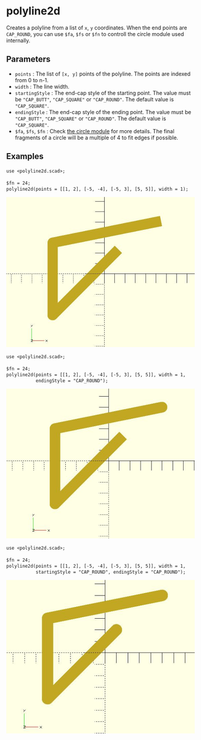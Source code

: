 # polyline2d

Creates a polyline from a list of `x`, `y` coordinates. When the end points are `CAP_ROUND`, you can use `$fa`, `$fs` or `$fn` to controll the circle module used internally.

## Parameters

- `points` : The list of `[x, y]` points of the polyline. The points are indexed from 0 to n-1.
- `width` : The line width.
- `startingStyle` : The end-cap style of the starting point. The value must be `"CAP_BUTT"`, `"CAP_SQUARE"` or `"CAP_ROUND"`. The default value is `"CAP_SQUARE"`. 
- `endingStyle` : The end-cap style of the ending point. The value must be `"CAP_BUTT"`, `"CAP_SQUARE"` or `"CAP_ROUND"`. The default value is `"CAP_SQUARE"`. 
- `$fa`, `$fs`, `$fn` : Check [the circle module](https://en.wikibooks.org/wiki/OpenSCAD_User_Manual/Using_the_2D_Subsystem#circle) for more details. The final fragments of a circle will be a multiple of 4 to fit edges if possible.

## Examples

    use <polyline2d.scad>;

    $fn = 24;
	polyline2d(points = [[1, 2], [-5, -4], [-5, 3], [5, 5]], width = 1);

![polyline2d](images/lib-polyline2d-1.JPG)

    use <polyline2d.scad>;
    
    $fn = 24;
    polyline2d(points = [[1, 2], [-5, -4], [-5, 3], [5, 5]], width = 1,
               endingStyle = "CAP_ROUND");

![polyline2d](images/lib-polyline2d-2.JPG)

    use <polyline2d.scad>;
    
    $fn = 24;
	polyline2d(points = [[1, 2], [-5, -4], [-5, 3], [5, 5]], width = 1,
               startingStyle = "CAP_ROUND", endingStyle = "CAP_ROUND");

![polyline2d](images/lib-polyline2d-3.JPG)